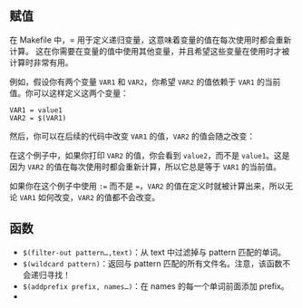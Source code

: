 ## 赋值

在 Makefile 中，= 用于定义递归变量，这意味着变量的值在每次使用时都会重新计算。
这在你需要在变量的值中使用其他变量，并且希望这些变量在使用时才被计算时非常有用。

例如，假设你有两个变量 `VAR1` 和 `VAR2`，你希望 `VAR2` 的值依赖于 `VAR1` 的当前值。你可以这样定义这两个变量：
```
VAR1 = value1
VAR2 = $(VAR1)
```

然后，你可以在后续的代码中改变 `VAR1` 的值，`VAR2` 的值会随之改变：

在这个例子中，如果你打印 `VAR2` 的值，你会看到 `value2`，而不是 `value1`。这是因为 `VAR2` 的值在每次使用时都会重新计算，所以它总是等于 `VAR1` 的当前值。

如果你在这个例子中使用 `:=` 而不是 `=`，`VAR2` 的值在定义时就被计算出来，所以无论 `VAR1` 如何改变，`VAR2` 的值都不会改变。

## 函数

- `$(filter-out pattern…,text)`：从 text 中过滤掉与 pattern 匹配的单词。
- `$(wildcard pattern)`：返回与 pattern 匹配的所有文件名。注意，该函数不会递归寻找！
- `$(addprefix prefix, names…)`：在 names 的每一个单词前面添加 prefix。
- 

